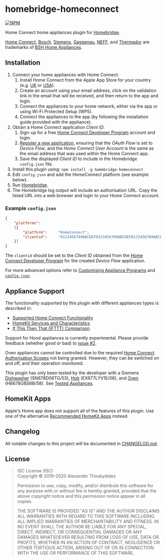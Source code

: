 # homebridge-homeconnect

[![NPM](https://nodei.co/npm/homebridge-homeconnect.png)](https://nodei.co/npm/homebridge-homeconnect/)

Home Connect home appliances plugin for [Homebridge](https://github.com/nfarina/homebridge).

[Home Connect](https://www.home-connect.com), [Bosch](https://www.bosch-home.com/), [Siemens](https://www.siemens-home.bsh-group.com/), [Gaggenau](https://www.gaggenau.com/), [NEFF](https://www.neff-home.com/), and [Thermador](https://www.thermador.com/) are trademarks of [BSH Home Appliances](https://www.bsh-group.com).

## Installation

1. Connect your home appliances with Home Connect:
   1. Install Home Connect from the Apple App Store for your country (e.g. [UK](https://itunes.apple.com/gb/app/home-connect-app/id901397789) or [USA](https://itunes.apple.com/us/app/home-connect-america/id1134525430)).
   1. Create an account using your email address, click on the validation link in the email that will be received, and then return to the app and login.
   1. Connect the appliances to your home network, either via the app or using Wi-Fi Protected Setup (WPS).
   1. Connect the appliances to the app (by following the installation guide provided with the appliance).
1. Obtain a Home Connect application *Client ID*:
   1. Sign-up for a free [Home Connect Developer Program](https://developer.home-connect.com/user/register) account and login.
   1. [Register a new application](https://developer.home-connect.com/applications/add), ensuring that the *OAuth Flow* is set to *Device Flow*, and the *Home Connect User Account* is the same as the email address that was used within the Home Connect app.
   1. Save the displayed *Client ID* to include in the Homebridge `config.json` file.
1. Install this plugin using: `npm install -g homebridge-homeconnect`
1. Edit `config.json` and add the HomeConnect platform (see example below).
1. Run [Homebridge](https://github.com/nfarina/homebridge).
1. The Homebridge log output will include an authorisation URL. Copy the listed URL into a web browser and login to your Home Connect account.
 
### Example `config.json`
```JSON
{
    "platforms":
    [{
        "platform":     "HomeConnect",
        "clientid":     "0123456789ABCDEF0123456789ABCDEF0123456789ABCDEF0123456789ABCDEF"
    }]
}
```
The `clientid` should be set to the *Client ID* obtained from the [Home Connect Developer Program](https://developer.home-connect.com/applications) for the created *Device Flow* application.

For more advanced options refer to [Customising Appliance Programs](https://github.com/thoukydides/homebridge-homeconnect/wiki/Programs) and [`config.json`](https://github.com/thoukydides/homebridge-homeconnect/wiki/config.json).

## Appliance Support

The functionality supported by this plugin with different appliances types is described in:
* [Supported Home Connect Functionality](https://github.com/thoukydides/homebridge-homeconnect/wiki/Functionality)
* [HomeKit Services and Characteristics](https://github.com/thoukydides/homebridge-homeconnect/wiki/HomeKit-Mapping)
* [If This Then That (IFTTT) Comparison](https://github.com/thoukydides/homebridge-homeconnect/wiki/IFTTT)

Support for Hood appliances is currently experimental. Please provide feedback (whether good or bad) to [issue #2](https://github.com/thoukydides/homebridge-homeconnect/issues/2).

Oven appliances cannot be controlled due to the required [Home Connect Authorisation Scopes](https://github.com/thoukydides/homebridge-homeconnect/wiki/Scopes) not being granted. However, they can be switched on and off, and their operation monitored.

This plugin has only been tested by the developer with a Siemens [Dishwasher](https://www.siemens-home.bsh-group.com/uk/mysiemens/products/0004436388) (SN678D06TG/53), [Hob](https://www.siemens-home.bsh-group.com/uk/mysiemens/products/0004436379) (EX677LYV1E/06), and [Oven](https://www.siemens-home.bsh-group.com/uk/mysiemens/products/0004401572) (HB678GBS6B/58). See [Tested Appliances](https://github.com/thoukydides/homebridge-homeconnect/wiki/Testing).

## HomeKit Apps

Apple's Home app does not support all of the features of this plugin. Use one of the alternative [Recommended HomeKit Apps](https://github.com/thoukydides/homebridge-homeconnect/wiki/HomeKit-Apps) instead.

## Changelog

All notable changes to this project will be documented in [CHANGELOG.md](CHANGELOG.md).

## License

> ISC License (ISC)<br>Copyright © 2019-2020 Alexander Thoukydides
>
> Permission to use, copy, modify, and/or distribute this software for any purpose with or without fee is hereby granted, provided that the above copyright notice and this permission notice appear in all copies.
>
> THE SOFTWARE IS PROVIDED "AS IS" AND THE AUTHOR DISCLAIMS ALL WARRANTIES WITH REGARD TO THIS SOFTWARE INCLUDING ALL IMPLIED WARRANTIES OF MERCHANTABILITY AND FITNESS. IN NO EVENT SHALL THE AUTHOR BE LIABLE FOR ANY SPECIAL, DIRECT, INDIRECT, OR CONSEQUENTIAL DAMAGES OR ANY DAMAGES WHATSOEVER RESULTING FROM LOSS OF USE, DATA OR PROFITS, WHETHER IN AN ACTION OF CONTRACT, NEGLIGENCE OR OTHER TORTIOUS ACTION, ARISING OUT OF OR IN CONNECTION WITH THE USE OR PERFORMANCE OF THIS SOFTWARE.
